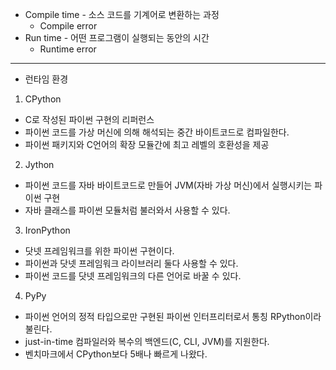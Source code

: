 * Compile time - 소스 코드를 기계어로 변환하는 과정
  * Compile error
* Run time - 어떤 프로그램이 실행되는 동안의 시간
  * Runtime error

---

* 런타임 환경

1. CPython
  * C로 작성된 파이썬 구현의 리퍼런스
  * 파이썬 코드를 가상 머신에 의해 해석되는 중간 바이트코드로 컴파일한다.
  * 파이썬 패키지와 C언어의 확장 모듈간에 최고 레벨의 호환성을 제공

2. Jython
  * 파이썬 코드를 자바 바이트코드로 만들어 JVM(자바 가상 머신)에서 실행시키는 파이썬 구현
  * 자바 클래스를 파이썬 모듈처럼 불러와서 사용할 수 있다.

3. IronPython
  * 닷넷 프레임워크를 위한 파이썬 구현이다.
  * 파이썬과 닷넷 프레임워크 라이브러리 둘다 사용할 수 있다.
  * 파이썬 코드를 닷넷 프레임워크의 다른 언어로 바꿀 수 있다.

4. PyPy
  * 파이썬 언어의 정적 타입으로만 구현된 파이썬 인터프리터로서 통칭 RPython이라 불린다.
  * just-in-time 컴파일러와 복수의 백엔드(C, CLI, JVM)를 지원한다.
  * 벤치마크에서 CPython보다 5배나 빠르게 나왔다.
 
